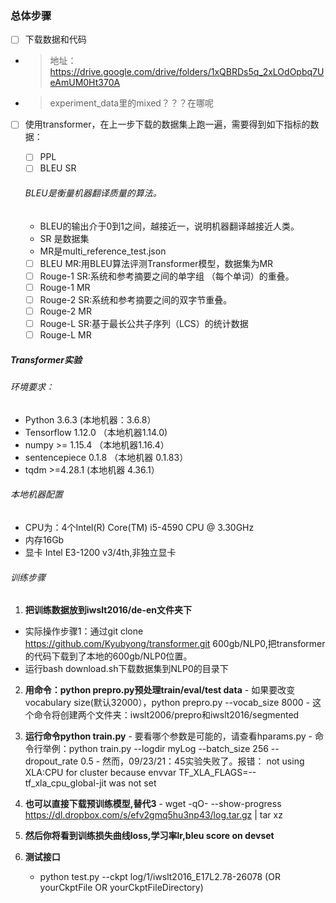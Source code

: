 ### 总体步骤
- [ ] 下载数据和代码
-  > 地址：https://drive.google.com/drive/folders/1xQBRDs5q_2xLOdOpbq7UeAmUM0Ht370A
-  > experiment_data里的mixed？？？在哪呢
- [ ] 使用transformer，在上一步下载的数据集上跑一遍，需要得到如下指标的数据：
  - [ ] PPL
  - [ ] BLEU SR
  ###### BLEU是衡量机器翻译质量的算法。
  - BLEU的输出介于0到1之间，越接近一，说明机器翻译越接近人类。
  - SR 是数据集
  - MR是multi_reference_test.json
  
  - [ ] BLEU MR:用BLEU算法评测Transformer模型，数据集为MR
  - [ ] Rouge-1 SR:系统和参考摘要之间的单字组 （每个单词）的重叠。
  - [ ] Rouge-1 MR
  - [ ] Rouge-2 SR:系统和参考摘要之间的双字节重叠。
  - [ ] Rouge-2 MR
  - [ ] Rouge-L SR:基于最长公共子序列（LCS）的统计数据
  - [ ] Rouge-L MR
##### Transformer实验
###### 环境要求：
  - Python 3.6.3 (本地机器：3.6.8）
  - Tensorflow 1.12.0 （本地机器1.14.0)
  - numpy >= 1.15.4 （本地机器1.16.4）
  - sentencepiece 0.1.8 （本地机器 0.1.83）
  - tqdm >=4.28.1 (本地机器 4.36.1）
###### 本地机器配置
  - CPU为：4个Intel(R) Core(TM) i5-4590 CPU @ 3.30GHz 
  - 内存16Gb
  - 显卡 Intel E3-1200 v3/4th,非独立显卡
###### 训练步骤
  1. **把训练数据放到iwslt2016/de-en文件夹下**
  - 实际操作步骤1：通过git clone https://github.com/Kyubyong/transformer.git 600gb/NLP0,把transformer的代码下载到了本地的600gb/NLP0位置。
  - 运行bash download.sh下载数据集到NLP0的目录下
  2. **用命令：python prepro.py预处理train/eval/test data** 
    - 如果要改变vocabulary size(默认32000），python prepro.py --vocab_size 8000
    - 这个命令将创建两个文件夹：iwslt2006/prepro和iwslt2016/segmented
  3. **运行命令python train.py**
    - 要看哪个参数是可能的，请查看hparams.py
    - 命令行举例：python train.py --logdir myLog --batch_size 256 --dropout_rate 0.5
    - 然而，09/23/21：45实验失败了。报错： not using XLA:CPU for cluster because envvar TF_XLA_FLAGS=--tf_xla_cpu_global-jit was not set
  4. **也可以直接下载预训练模型,替代3**
    - wget -qO- --show-progress https://dl.dropbox.com/s/efv2gmq5hu3np43/log.tar.gz | tar xz
    
 0. **然后你将看到训练损失曲线loss,学习率lr,bleu score on devset**
 1. **测试接口**
    - python test.py --ckpt log/1/iwslt2016_E17L2.78-26078 (OR yourCkptFile OR yourCkptFileDirectory)
